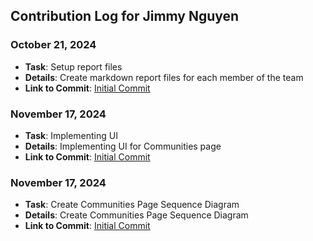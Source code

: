 ## Contribution Log for Jimmy Nguyen

### October 21, 2024

- **Task**: Setup report files
- **Details**: Create markdown report files for each member of the team
- **Link to Commit**: [Initial Commit](https://github.com/johncle/CS326Team7/commit/22967a182c1cfcfe35b2293190716dfd135ae1d0)

### November 17, 2024

- **Task**: Implementing UI
- **Details**: Implementing UI for Communities page 
- **Link to Commit**: [Initial Commit](https://github.com/johncle/CS326Team7/commit/2a04a8ebeb11ef0699b97ff1c25cca6422a0a4e9)
  
### November 17, 2024

- **Task**: Create Communities Page Sequence Diagram
- **Details**: Create Communities Page Sequence Diagram
- **Link to Commit**: [Initial Commit](https://github.com/johncle/CS326Team7/commit/0ae395b84279e7bb066d7c7f336a25a37b5666ac)
